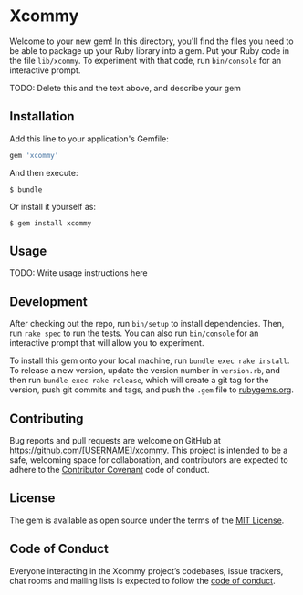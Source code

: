 # Xcommy

Welcome to your new gem! In this directory, you'll find the files you need to be able to package up your Ruby library into a gem. Put your Ruby code in the file `lib/xcommy`. To experiment with that code, run `bin/console` for an interactive prompt.

TODO: Delete this and the text above, and describe your gem

## Installation

Add this line to your application's Gemfile:

```ruby
gem 'xcommy'
```

And then execute:

    $ bundle

Or install it yourself as:

    $ gem install xcommy

## Usage

TODO: Write usage instructions here

## Development

After checking out the repo, run `bin/setup` to install dependencies. Then, run `rake spec` to run the tests. You can also run `bin/console` for an interactive prompt that will allow you to experiment.

To install this gem onto your local machine, run `bundle exec rake install`. To release a new version, update the version number in `version.rb`, and then run `bundle exec rake release`, which will create a git tag for the version, push git commits and tags, and push the `.gem` file to [rubygems.org](https://rubygems.org).

## Contributing

Bug reports and pull requests are welcome on GitHub at https://github.com/[USERNAME]/xcommy. This project is intended to be a safe, welcoming space for collaboration, and contributors are expected to adhere to the [Contributor Covenant](http://contributor-covenant.org) code of conduct.

## License

The gem is available as open source under the terms of the [MIT License](https://opensource.org/licenses/MIT).

## Code of Conduct

Everyone interacting in the Xcommy project’s codebases, issue trackers, chat rooms and mailing lists is expected to follow the [code of conduct](https://github.com/[USERNAME]/xcommy/blob/master/CODE_OF_CONDUCT.md).
